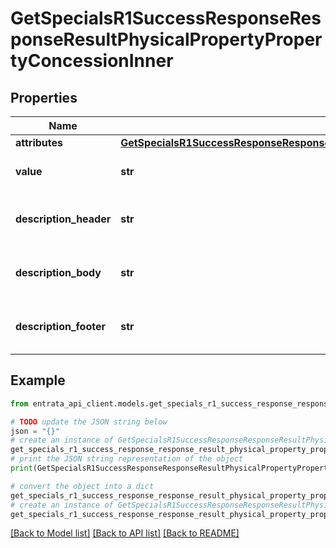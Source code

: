 # GetSpecialsR1SuccessResponseResponseResultPhysicalPropertyPropertyConcessionInner


## Properties

Name | Type | Description | Notes
------------ | ------------- | ------------- | -------------
**attributes** | [**GetSpecialsR1SuccessResponseResponseResultPhysicalPropertyPropertyConcessionInnerAttributes**](GetSpecialsR1SuccessResponseResponseResultPhysicalPropertyPropertyConcessionInnerAttributes.md) |  | 
**value** | **str** | The value of the concession. | 
**description_header** | **str** | The header for the concession description. | 
**description_body** | **str** | The body of the concession description. | 
**description_footer** | **str** | The footer for the concession description. | 

## Example

```python
from entrata_api_client.models.get_specials_r1_success_response_response_result_physical_property_property_concession_inner import GetSpecialsR1SuccessResponseResponseResultPhysicalPropertyPropertyConcessionInner

# TODO update the JSON string below
json = "{}"
# create an instance of GetSpecialsR1SuccessResponseResponseResultPhysicalPropertyPropertyConcessionInner from a JSON string
get_specials_r1_success_response_response_result_physical_property_property_concession_inner_instance = GetSpecialsR1SuccessResponseResponseResultPhysicalPropertyPropertyConcessionInner.from_json(json)
# print the JSON string representation of the object
print(GetSpecialsR1SuccessResponseResponseResultPhysicalPropertyPropertyConcessionInner.to_json())

# convert the object into a dict
get_specials_r1_success_response_response_result_physical_property_property_concession_inner_dict = get_specials_r1_success_response_response_result_physical_property_property_concession_inner_instance.to_dict()
# create an instance of GetSpecialsR1SuccessResponseResponseResultPhysicalPropertyPropertyConcessionInner from a dict
get_specials_r1_success_response_response_result_physical_property_property_concession_inner_from_dict = GetSpecialsR1SuccessResponseResponseResultPhysicalPropertyPropertyConcessionInner.from_dict(get_specials_r1_success_response_response_result_physical_property_property_concession_inner_dict)
```
[[Back to Model list]](../README.md#documentation-for-models) [[Back to API list]](../README.md#documentation-for-api-endpoints) [[Back to README]](../README.md)


